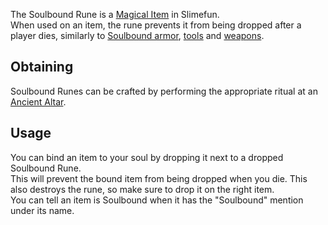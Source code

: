 The Soulbound Rune is a [Magical Item](https://github.com/TheBusyBiscuit/Slimefun4/wiki/Magical-Items) in Slimefun.<br>
When used on an item, the rune prevents it from being dropped after a player dies, similarly to [Soulbound armor](https://github.com/TheBusyBiscuit/Slimefun4/wiki/Soulbound-Armor), [tools](https://github.com/TheBusyBiscuit/Slimefun4/wiki/Soulbound-Tools) and [weapons](https://github.com/TheBusyBiscuit/Slimefun4/wiki/Soulbound-Weapons).

## Obtaining
Soulbound Runes can be crafted by performing the appropriate ritual at an [Ancient Altar](https://github.com/TheBusyBiscuit/Slimefun4/wiki/Ancient-Altar).

## Usage
You can bind an item to your soul by dropping it next to a dropped Soulbound Rune.<br>
This will prevent the bound item from being dropped when you die. This also destroys the rune, so make sure to drop it on the right item.<br>
You can tell an item is Soulbound when it has the "Soulbound" mention under its name.

